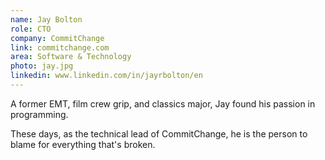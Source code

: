 ```yaml
---
name: Jay Bolton
role: CTO
company: CommitChange
link: commitchange.com
area: Software & Technology
photo: jay.jpg
linkedin: www.linkedin.com/in/jayrbolton/en
---
```


A former EMT, film crew grip, and classics major, Jay found his passion in programming.

These days, as the technical lead of CommitChange, he is the person to blame for everything that's broken.

